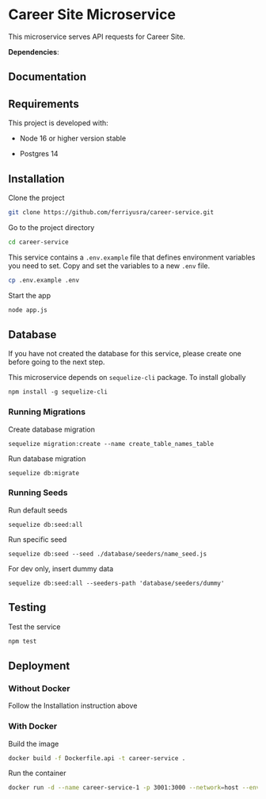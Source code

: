 # Career Site Microservice

This microservice serves API requests for Career Site.

**Dependencies**:

## Documentation

## Requirements

This project is developed with:

- Node 16 or higher version stable

- Postgres 14

## Installation

Clone the project

```bash
git clone https://github.com/ferriyusra/career-service.git
```

Go to the project directory

```bash
cd career-service
```

This service contains a `.env.example` file that defines environment variables you need to set. Copy and set the variables to a new `.env` file.

```bash
cp .env.example .env
```

Start the app

```bash
node app.js
```

## Database

If you have not created the database for this service, please create one before going to the next step.

This microservice depends on `sequelize-cli` package. To install globally

```
npm install -g sequelize-cli
```

### Running Migrations

Create database migration

```
sequelize migration:create --name create_table_names_table
```

Run database migration

```
sequelize db:migrate
```

### Running Seeds

Run default seeds

```
sequelize db:seed:all
```

Run specific seed

```
sequelize db:seed --seed ./database/seeders/name_seed.js
```

For dev only, insert dummy data

```
sequelize db:seed:all --seeders-path 'database/seeders/dummy'
```

## Testing

Test the service

```bash
npm test
```

## Deployment

### Without Docker

Follow the Installation instruction above

### With Docker

Build the image

```bash
docker build -f Dockerfile.api -t career-service .
```

Run the container

```bash
docker run -d --name career-service-1 -p 3001:3000 --network=host --env-file=.env career-service
```
